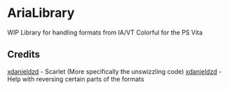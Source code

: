 # AriaLibrary
WIP Library for handling formats from IA/VT Colorful for the PS Vita

## Credits
[xdanieldzd](https://github.com/xdanieldzf) - Scarlet (More specifically the unswizzling code)
[xdanieldzd](https://github.com/mrcloverthecoder) - Help with reversing certain parts of the formats


